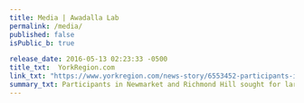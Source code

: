 ```yaml
---
title: Media | Awadalla Lab
permalink: /media/
published: false
isPublic_b: true

release_date: 2016-05-13 02:23:33 -0500
title_txt: 	YorkRegion.com
link_txt: "https://www.yorkregion.com/news-story/6553452-participants-in-newmarket-and-richmond-hill-sought-for-largest-health-study-in-canada/"
summary_txt: Participants in Newmarket and Richmond Hill sought for largest health study in Canada
---
```


